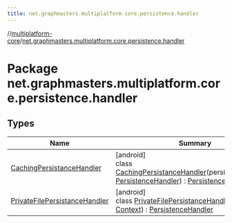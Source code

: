 ```yaml
---
title: net.graphmasters.multiplatform.core.persistence.handler
---
```

//[multiplatform-core](../../index.html)/[net.graphmasters.multiplatform.core.persistence.handler](index.html)



# Package net.graphmasters.multiplatform.core.persistence.handler



## Types


| Name | Summary |
|---|---|
| [CachingPersistanceHandler](-caching-persistance-handler/index.html) | [android]<br>class [CachingPersistanceHandler](-caching-persistance-handler/index.html)(persistenceHandler: [PersistenceHandler](../net.graphmasters.multiplatform.core.persistence/-persistence-handler/index.html)) : [PersistenceHandler](../net.graphmasters.multiplatform.core.persistence/-persistence-handler/index.html) |
| [PrivateFilePersistanceHandler](-private-file-persistance-handler/index.html) | [android]<br>class [PrivateFilePersistanceHandler](-private-file-persistance-handler/index.html)(context: [Context](https://developer.android.com/reference/kotlin/android/content/Context.html)) : [PersistenceHandler](../net.graphmasters.multiplatform.core.persistence/-persistence-handler/index.html) |

